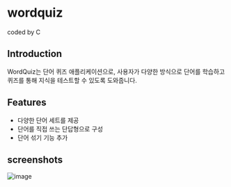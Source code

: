 # wordquiz
coded by C

## Introduction
WordQuiz는 단어 퀴즈 애플리케이션으로, 사용자가 다양한 방식으로 단어를 학습하고 퀴즈를 통해 지식을 
테스트할 수 있도록 도와줍니다.

## Features
- 다양한 단어 세트를 제공
- 단어를 직접 쓰는 단답형으로 구성
- 단어 섞기 기능 추가

## screenshots
![image](https://github.com/goodycloud/wordquiz/assets/164888245/08305dd7-2754-4a03-ac1b-fa551dbf38ce)

